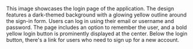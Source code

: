 This image showcases the login page of the application. The design features a dark-themed background with a glowing yellow outline around the sign-in form. Users can log in using their email or username and password. The page includes an option to remember the user, and a bold yellow login button is prominently displayed at the center. Below the login button, there's a link for users who need to sign up for a new account.